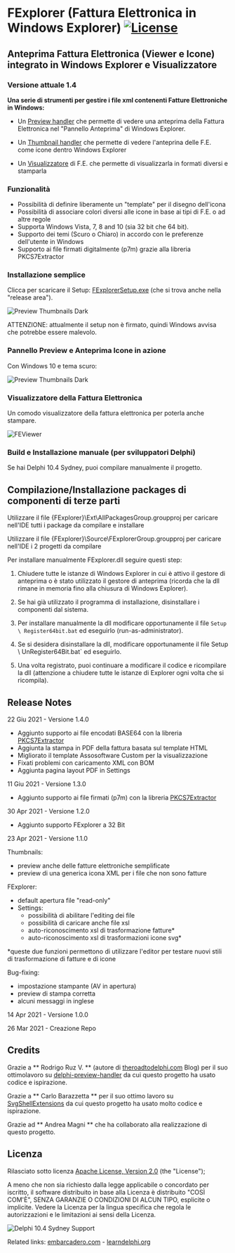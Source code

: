 # FExplorer (Fattura Elettronica in Windows Explorer) [![License](https://img.shields.io/badge/License-Apache%202.0-yellowgreen.svg)](https://opensource.org/licenses/Apache-2.0)

## **Anteprima Fattura Elettronica (Viewer e Icone) integrato in Windows Explorer e Visualizzatore**

### Versione attuale 1.4 ###

**Una serie di strumenti per gestire i file xml contenenti Fatture Elettroniche in Windows:**

- Un [Preview handler][1]  che permette di vedere una anteprima della Fattura Elettronica nel "Pannello Anteprima" di Windows Explorer.

- Un [Thumbnail handler][2] che permette di vedere l'anteprina delle F.E. come icone dentro Windows Explorer

- Un [Visualizzatore][10] di F.E. che permette di visualizzarla in formati diversi e stamparla

### Funzionalità
- Possibilità di definire liberamente un "template" per il disegno dell'icona
- Possibilità di associare colori diversi alle icone in base ai tipi di F.E. o ad altre regole
- Supporta Windows Vista, 7, 8 and 10 (sia 32 bit che 64 bit).
- Supporto dei temi (Scuro o Chiaro) in accordo con le preferenze dell'utente in Windows
- Supporto ai file firmati digitalmente (p7m) grazie alla libreria PKCS7Extractor

### Installazione semplice

Clicca per scaricare il Setup: [FExplorerSetup.exe][3] (che si trova anche nella "release area").

![Preview Thumbnails Dark](./Images/Setup.png)

ATTENZIONE: attualmente il setup non è firmato, quindi Windows avvisa che potrebbe essere malevolo.

### Pannello Preview e Anteprima Icone in azione ###

Con Windows 10 e tema scuro:

![Preview Thumbnails Dark](./Images/FExplorer.png)

### Visualizzatore della Fattura Elettronica

Un comodo visualizzatore della fattura elettronica per poterla anche stampare.

![FEViewer](./Images/FEViewer.png)

### Build e Installazione manuale (per sviluppatori Delphi) ###

Se hai Delphi 10.4 Sydney, puoi compilare manualmente il progetto.

## Compilazione/Installazione packages di componenti di terze parti ##

Utilizzare il file {FExplorer}\Ext\AllPackagesGroup.groupproj per caricare nell'IDE tutti i package da compilare e installare

Utilizzare il file {FExplorer}\Source\FExplorerGroup.groupproj per caricare nell'IDE i 2 progetti da compilare

Per installare manualmente FExplorer.dll seguire questi step:

1. Chiudere tutte le istanze di Windows Explorer in cui è attivo il gestore di anteprima o è stato utilizzato il gestore di anteprima (ricorda che la dll rimane in memoria fino alla chiusura di Windows Explorer).

2. Se hai già utilizzato il programma di installazione, disinstallare i componenti dal sistema.

3. Per installare manualmente la dll modificare opportunamente il file `Setup \ Register64bit.bat` ed eseguirlo (run-as-administrator).

4. Se si desidera disinstallare la dll, modificare opportunamente il file Setup \ UnRegister64Bit.bat` ed eseguirlo.

5. Una volta registrato, puoi continuare a modificare il codice e ricompilare la dll (attenzione a chiudere tutte le istanze di Explorer ogni volta che si ricompila).

## Release Notes ##

22 Giu 2021 - Versione 1.4.0
- Aggiunto supporto ai file encodati BASE64 con la libreria [PKCS7Extractor][12]
- Aggiunta la stampa in PDF della fattura basata sul template HTML
- Migliorato il template Assosoftware Custom per la visualizzazione
- Fixati problemi con caricamento XML con BOM
- Aggiunta pagina layout PDF in Settings

11 Giu 2021 - Versione 1.3.0
- Aggiunto supporto ai file firmati (p7m) con la libreria [PKCS7Extractor][12]

30 Apr 2021 - Versione 1.2.0
- Aggiunto supporto FExplorer a 32 Bit

23 Apr 2021 - Versione 1.1.0

Thumbnails:
- preview anche delle fatture elettroniche semplificate
- preview di una generica icona XML per i file che non sono fatture

FExplorer:
- default apertura file "read-only"
- Settings: 
  - possibilità di abilitare l'editing dei file
  - possibilità di caricare anche file xsl
  - auto-riconoscimento xsl di trasformazione fatture*
  - auto-riconoscimento xsl di trasformazioni icone svg*

*queste due funzioni permettono di utilizzare l'editor per testare nuovi stili di trasformazione di fatture e di icone

Bug-fixing:
- impostazione stampante (AV in apertura)
- preview di stampa corretta
- alcuni messaggi in inglese

14 Apr 2021 - Versione 1.0.0

26 Mar 2021 - Creazione Repo

## Credits

Grazie a ** Rodrigo Ruz V. ** (autore di [theroadtodelphi.com][7] Blog) per il suo ottimolavoro su [delphi-preview-handler][8] da cui questo progetto ha usato codice e ispirazione.

Grazie a ** Carlo Barazzetta ** per il suo ottimo lavoro su [SvgShellExtensions][13] da cui questo progetto ha usato molto codice e ispirazione.

Grazie ad ** Andrea Magni ** che ha collaborato alla realizzazione di questo progetto.

## Licenza

Rilasciato sotto licenza [Apache License, Version 2.0][9] (the "License");

A meno che non sia richiesto dalla legge applicabile o concordato per iscritto, il software distribuito in base alla Licenza è distribuito "COSÌ COM'È", SENZA GARANZIE O CONDIZIONI DI ALCUN TIPO, esplicite o implicite. Vedere la Licenza per la lingua specifica che regola le autorizzazioni e le limitazioni ai sensi della Licenza.

![Delphi 10.4 Sydney Support](https://github.com/EtheaDev/FExplorer/raw/main/Setup/SupportingDelphi.jpg)

Related links: [embarcadero.com][11] - [learndelphi.org][12]


[1]: https://docs.microsoft.com/en-us/windows/win32/shell/preview-handlers
[2]: https://docs.microsoft.com/en-us/windows/win32/shell/thumbnail-providers
[3]: https://github.com/EtheaDev/FExplorer/releases/latest/download/FExplorerSetup.exe
[4]: https://github.com/EtheaDev/SVGIconImageList
[5]: https://github.com/SynEdit/SynEdit
[6]: https://github.com/RRUZ/vcl-styles-utils
[7]: https://theroadtodelphi.com/
[8]: https://github.com/RRUZ/delphi-preview-handler
[9]: https://opensource.org/licenses/Apache-2.0
[10]: https://github.com/EtheaDev/FExplorer/wiki/Using-The-SVG-Text-Editor
[11]: https://www.embarcadero.com/
[12]: https://learndelphi.org/
[13]: https://github.com/EtheaDev/SVGShellExtensions/
[14]: https://github.com/DelphiClubItalia/PKCS7Extractor
